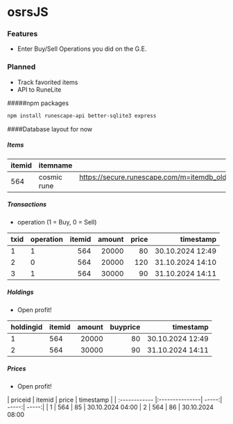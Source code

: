 # osrsJS

### Features

- Enter Buy/Sell Operations you did on the G.E.

### Planned
- Track favorited items
- API to RuneLite

#####npm packages
```bash
npm install runescape-api better-sqlite3 express
```

####Database layout for now
##### Items

| itemid  | itemname  | itemimg |
| :------------ |:---------------| -----:|
| 564      | cosmic rune | https://secure.runescape.com/m=itemdb_oldschool/1730287781460_obj_sprite.gif?id=564 |

##### Transactions
- operation (1 = Buy, 0 = Sell)

| txid  | operation  | itemid | amount | price | timestamp |
| :------------ |:---------------| -----:| -----:| -----:| -----:|
| 1 | 1 | 564 | 20000 | 80 | 30.10.2024 12:49
| 2 | 0 | 564 | 20000 |120 | 31.10.2024 14:10
| 3 | 1 | 564 | 30000 | 90 | 31.10.2024 14:11

##### Holdings
- Open profit!

| holdingid  | itemid  | amount | buyprice | timestamp |
| :------------ |:---------------| -----:| -----:| -----:|
| 1 | 564 | 20000 | 80 | 30.10.2024 12:49
| 2 | 564 | 30000 | 90 | 31.10.2024 14:11

##### Prices
- Open profit!

| priceid  | itemid  | price | timestamp |
| :------------ |:---------------| -----:| -----:| -----:|
| 1 | 564 | 85 | 30.10.2024 04:00
| 2 | 564 | 86 | 30.10.2024 08:00
